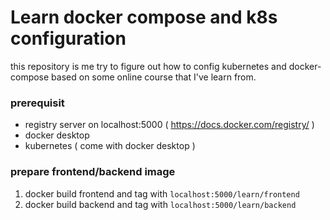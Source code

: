 # Learn docker compose and k8s configuration 

this repository is me try to figure out how to config kubernetes and docker-compose based on some online course that I've learn from.

### prerequisit
 
- registry server on localhost:5000 ( https://docs.docker.com/registry/ )
- docker desktop
- kubernetes ( come with docker desktop )

### prepare frontend/backend image

1. docker build frontend and tag with `localhost:5000/learn/frontend`
2. docker build backend and tag with `localhost:5000/learn/backend`
